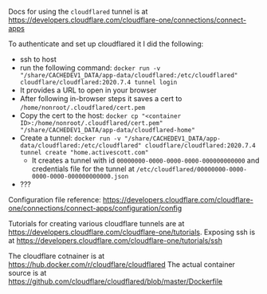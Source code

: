 Docs for using the `cloudflared` tunnel is at https://developers.cloudflare.com/cloudflare-one/connections/connect-apps

To authenticate and set up cloudflared it I did the following:

- ssh to host
- run the following command: `docker run -v "/share/CACHEDEV1_DATA/app-data/cloudflared:/etc/cloudflared" cloudflare/cloudflared:2020.7.4 tunnel login`
- It provides a URL to open in your browser
- After following in-browser steps it saves a cert to `/home/nonroot/.cloudflared/cert.pem`
- Copy the cert to the host: `docker cp "<container ID>:/home/nonroot/.cloudflared/cert.pem" "/share/CACHEDEV1_DATA/app-data/cloudflared-home"`
- Create a tunnel: `docker run -v "/share/CACHEDEV1_DATA/app-data/cloudflared:/etc/cloudflared" cloudflare/cloudflared:2020.7.4 tunnel create "home.activescott.com"`
  - It creates a tunnel with id `00000000-0000-0000-0000-000000000000` and credentials file for the tunnel at `/etc/cloudflared/00000000-0000-0000-0000-000000000000.json`
- ???


Configuration file reference: https://developers.cloudflare.com/cloudflare-one/connections/connect-apps/configuration/config

Tutorials for creating various cloudflare tunnels are at https://developers.cloudflare.com/cloudflare-one/tutorials. Exposing ssh is at https://developers.cloudflare.com/cloudflare-one/tutorials/ssh

The cloudflare cotnainer is at https://hub.docker.com/r/cloudflare/cloudflared
The actual container source is at https://github.com/cloudflare/cloudflared/blob/master/Dockerfile
